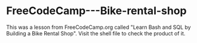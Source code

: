 # FreeCodeCamp---Bike-rental-shop
This was a lesson from FreeCodeCamp.org called "Learn Bash and SQL by Building a Bike Rental Shop". Visit the shell file to check the product of it.
